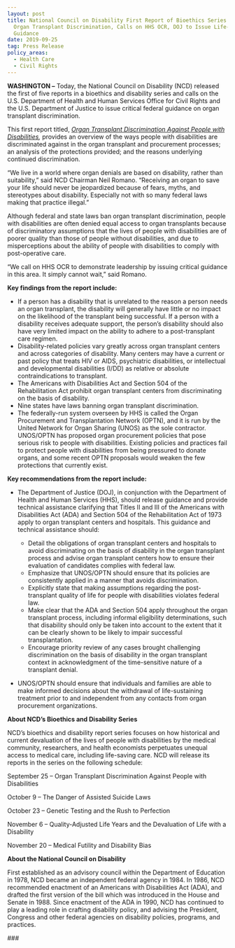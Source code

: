 ```yaml
---
layout: post
title: National Council on Disability First Report of Bioethics Series Examines
  Organ Transplant Discrimination, Calls on HHS OCR, DOJ to Issue Life-Saving
  Guidance
date: 2019-09-25
tag: Press Release
policy_areas:
  - Health Care
  - Civil Rights
---
```

**WASHINGTON –** Today, the National Council on Disability (NCD) released the first of five reports in a bioethics and disability series and calls on the U.S. Department of Health and Human Services Office for Civil Rights and the U.S. Department of Justice to issue critical federal guidance on organ transplant discrimination.

This first report titled, *[Organ Transplant Discrimination Against People with Disabilities](https://ncd.gov/publications/2019/bioethics-report-series),* provides an overview of the ways people with disabilities are discriminated against in the organ transplant and procurement processes; an analysis of the protections provided; and the reasons underlying continued discrimination.

“We live in a world where organ denials are based on disability, rather than suitability,” said NCD Chairman Neil Romano. “Receiving an organ to save your life should never be jeopardized because of fears, myths, and stereotypes about disability. Especially not with so many federal laws making that practice illegal.”

Although federal and state laws ban organ transplant discrimination, people with disabilities are often denied equal access to organ transplants because of discriminatory assumptions that the lives of people with disabilities are of poorer quality than those of people without disabilities, and due to misperceptions about the ability of people with disabilities to comply with post-operative care.

“We call on HHS OCR to demonstrate leadership by issuing critical guidance in this area. It simply cannot wait,” said Romano.

**Key findings from the report include:**

* If a person has a disability that is unrelated to the reason a person needs an organ transplant, the disability will generally have little or no impact on the likelihood of the transplant being successful. If a person with a disability receives adequate support, the person’s disability should also have very limited impact on the ability to adhere to a post-transplant care regimen.
* Disability-related policies vary greatly across organ transplant centers and across categories of disability. Many centers may have a current or past policy that treats HIV or AIDS, psychiatric disabilities, or intellectual and developmental disabilities (I/DD) as relative or absolute contraindications to transplant.
* The Americans with Disabilities Act and Section 504 of the Rehabilitation Act prohibit organ transplant centers from discriminating on the basis of disability.
* Nine states have laws banning organ transplant discrimination.
* The federally-run system overseen by HHS is called the Organ Procurement and Transplantation Network (OPTN), and it is run by the United Network for Organ Sharing (UNOS) as the sole contractor. UNOS/OPTN has proposed organ procurement policies that pose serious risk to people with disabilities. Existing policies and practices fail to protect people with disabilities from being pressured to donate organs, and some recent OPTN proposals would weaken the few protections that currently exist.

**Key recommendations from the report include:**

* The Department of Justice (DOJ), in conjunction with the Department of Health and Human Services (HHS), should release guidance and provide technical assistance clarifying that Titles II and III of the Americans with Disabilities Act (ADA) and Section 504 of the Rehabilitation Act of 1973 apply to organ transplant centers and hospitals. This guidance and technical assistance should:

  * Detail the obligations of organ transplant centers and hospitals to avoid discriminating on the basis of disability in the organ transplant process and advise organ transplant centers how to ensure their evaluation of candidates complies with federal law.
  * Emphasize that UNOS/OPTN should ensure that its policies are consistently applied in a manner that avoids discrimination.
  * Explicitly state that making assumptions regarding the post-transplant quality of life for people with disabilities violates federal law.
  * Make clear that the ADA and Section 504 apply throughout the organ transplant process, including informal eligibility determinations, such that disability should only be taken into account to the extent that it can be clearly shown to be likely to impair successful transplantation.
  * Encourage priority review of any cases brought challenging discrimination on the basis of disability in the organ transplant context in acknowledgment of the time-sensitive nature of a transplant denial.
* UNOS/OPTN should ensure that individuals and families are able to make informed decisions about the withdrawal of life-sustaining treatment prior to and independent from any contacts from organ procurement organizations.

**About NCD’s Bioethics and Disability Series**

NCD’s bioethics and disability report series focuses on how historical and current devaluation of the lives of people with disabilities by the medical community, researchers, and health economists perpetuates unequal access to medical care, including life-saving care. NCD will release its reports in the series on the following schedule:

September 25 – Organ Transplant Discrimination Against People with Disabilities

October 9 – The Danger of Assisted Suicide Laws

October 23 – Genetic Testing and the Rush to Perfection

November 6 – Quality-Adjusted Life Years and the Devaluation of Life with a Disability

November 20 – Medical Futility and Disability Bias

**About the National Council on Disability**

First established as an advisory council within the Department of Education in 1978, NCD became an independent federal agency in 1984. In 1986, NCD recommended enactment of an Americans with Disabilities Act (ADA), and drafted the first version of the bill which was introduced in the House and Senate in 1988. Since enactment of the ADA in 1990, NCD has continued to play a leading role in crafting disability policy, and advising the President, Congress and other federal agencies on disability policies, programs, and practices.

\###